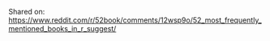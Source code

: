 Shared on: 
https://www.reddit.com/r/52book/comments/12wsp9o/52_most_frequently_mentioned_books_in_r_suggest/
